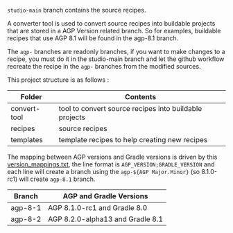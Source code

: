 `studio-main` branch contains the source recipes.

A converter tool is used to convert source recipes into buildable projects that are
stored in a AGP Version related branch. So for examples, buildable recipes that use
AGP 8.1 will be found in the agp-8.1 branch.

The `agp-` branches are readonly branches, if you want to make changes to a recipe,
you must do it in the studio-main branch and let the github workflow recreate the
recipe in the `agp-` branches from the modified sources.

This project structure is as follows :


| Folder           | Contents                                                        |
| -----------------|-----------------------------------------------------------------|
| convert-tool     | tool to convert source recipes into buildable projects          |
| recipes          | source recipes                                                  |
| templates        | template recipes to help creating new recipes                   |

The mapping between AGP versions and Gradle versions is driven by this [version_mappings.txt](version_mappings.txt),
the line format is `AGP_VERSION;GRADLE_VERSION` and each line will create a branch using the `agp-${AGP Major.Minor}`
(so 8.1.0-rc1) will create `agp-8.1` branch.

| Branch  | AGP and Gradle Versions |
|---------|-------------------------|
| agp-8-1 | AGP 8.1.0-rc1 and Gradle 8.0 |
| agp-8-2 | AGP 8.2.0-alpha13 and Gradle 8.1 |

